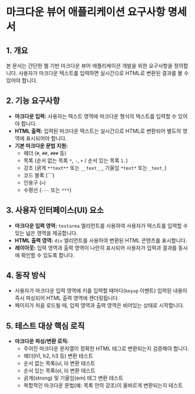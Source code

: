 # 마크다운 뷰어 애플리케이션 요구사항 명세서

## 1. 개요
본 문서는 간단한 웹 기반 마크다운 뷰어 애플리케이션 개발을 위한 요구사항을 정의합니다. 사용자가 마크다운 텍스트를 입력하면 실시간으로 HTML로 변환된 결과를 볼 수 있어야 합니다.

## 2. 기능 요구사항
*   **마크다운 입력:** 사용자는 텍스트 영역에 마크다운 형식의 텍스트를 입력할 수 있어야 합니다.
*   **HTML 출력:** 입력된 마크다운 텍스트는 실시간으로 HTML로 변환되어 별도의 영역에 표시되어야 합니다.
*   **기본 마크다운 문법 지원:**
    *   헤더 (`#`, `##`, `###` 등)
    *   목록 (순서 없는 목록 `*`, `-`, `+` / 순서 있는 목록 `1.`)
    *   강조 (굵게 `**text**` 또는 `__text__`, 기울임 `*text*` 또는 `_text_`)
    *   코드 블록 (```)
    *   인용구 (`>`)
    *   수평선 (`---` 또는 `***`)

## 3. 사용자 인터페이스(UI) 요소
*   **마크다운 입력 영역:** `textarea` 엘리먼트를 사용하여 사용자가 텍스트를 입력할 수 있는 넓은 영역을 제공합니다.
*   **HTML 출력 영역:** `div` 엘리먼트를 사용하여 변환된 HTML 콘텐츠를 표시합니다.
*   **레이아웃:** 입력 영역과 출력 영역이 나란히 표시되어 사용자가 입력과 결과를 동시에 확인할 수 있도록 합니다.

## 4. 동작 방식
*   사용자가 마크다운 입력 영역에 키를 입력할 때마다(`keyup` 이벤트) 입력된 내용이 즉시 파싱되어 HTML 출력 영역에 렌더링됩니다.
*   페이지가 처음 로드될 때, 입력 영역과 출력 영역은 비어있는 상태로 시작합니다.

## 5. 테스트 대상 핵심 로직
*   **마크다운 파싱/변환 로직:**
    *   주어진 마크다운 문자열이 정확한 HTML 태그로 변환되는지 검증해야 합니다.
    *   헤더(h1, h2, h3 등) 변환 테스트
    *   순서 없는 목록(ul, li) 변환 테스트
    *   순서 있는 목록(ol, li) 변환 테스트
    *   굵게(strong) 및 기울임(em) 태그 변환 테스트
    *   복합적인 마크다운 문법(예: 목록 안의 강조)이 올바르게 변환되는지 테스트
